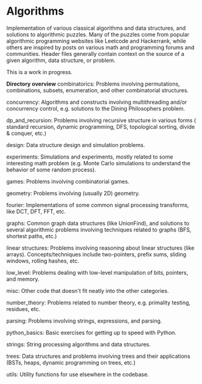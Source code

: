 # Algorithms
Implementation of various classical algorithms and data structures, and 
solutions to algorithmic puzzles. Many of the puzzles come from popular
algorithmic programming websites like Leetcode and Hackerrank, while others are
inspired by posts on various math and programming forums and communities.
Header files generally contain context on the source of a given algorithm,
data structure, or problem.

This is a work in progress.

**Directory overview**
combinatorics: Problems involving permutations, combinations, subsets,
enumeration, and other combinatorial structures.

concurrency: Algorithms and constructs involving multithreading and/or
    concurrency control, e.g. solutions to the Dining Philosophers problem.

dp_and_recursion: Problems involving recursive structure in various forms (
    standard recursion, dynamic programming, DFS, topological sorting, divide & conquer, etc.)

design: Data structure design and simulation problems.

experiments: Simulations and experiments, mostly related to some interesting 
    math problem (e.g. Monte Carlo simulations to understand the behavior of some random process).

games: Problems involving combinatorial games.

geometry: Problems involving (usually 2D) geometry.

fourier: Implementations of some common signal processing transforms, like DCT, 
    DFT, FFT, etc.

graphs: Common graph data structures (like UnionFind), and solutions to several 
    algorithmic problems involving techniques related to graphs (BFS, shortest
    paths, etc.)

linear structures: Problems involving reasoning about linear structures (like 
    arrays). Concepts/techniques include two-pointers, prefix sums, sliding 
    windows, rolling hashes, etc.

low_level: Problems dealing with low-level manipulation of bits, pointers, and 
    memory.

misc: Other code that doesn't fit neatly into the other categories.

number_theory: Problems related to number theory, e.g. primality testing, 
    residues, etc.

parsing: Problems involving strings, expressions, and parsing.

python_basics: Basic exercises for getting up to speed with Python.

strings: String processing algorithms and data structures.

trees: Data structures and problems involving trees and their applications 
    (BSTs, heaps, dynamic programming on trees, etc.)

utils: Utility functions for use elsewhere in the codebase.
